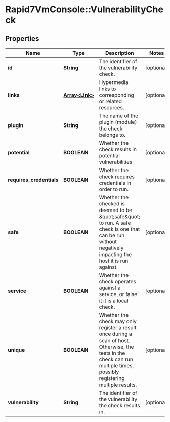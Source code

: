 # Rapid7VmConsole::VulnerabilityCheck

## Properties
Name | Type | Description | Notes
------------ | ------------- | ------------- | -------------
**id** | **String** | The identifier of the vulnerability check. | [optional] 
**links** | [**Array&lt;Link&gt;**](Link.md) | Hypermedia links to corresponding or related resources. | [optional] 
**plugin** | **String** | The name of the plugin (module) the check belongs to. | [optional] 
**potential** | **BOOLEAN** | Whether the check results in potential vulnerabilities. | [optional] 
**requires_credentials** | **BOOLEAN** | Whether the check requires credentials in order to run. | [optional] 
**safe** | **BOOLEAN** | Whether the checked is deemed to be \&quot;safe\&quot; to run. A safe check is one that can be run without negatively impacting the host it is run against. | [optional] 
**service** | **BOOLEAN** | Whether the check operates against a service, or false it it is a local check. | [optional] 
**unique** | **BOOLEAN** | Whether the check may only register a result once during a scan of host. Otherwise, the tests in the check can run multiple times, possibly registering multiple results. | [optional] 
**vulnerability** | **String** | The identifier of the vulnerability the check results in. | [optional] 


